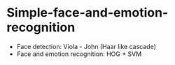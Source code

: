 # Simple-face-and-emotion-recognition
* Face detection: Viola - John (Haar like cascade)
* Face and emotion recognition: HOG + SVM

